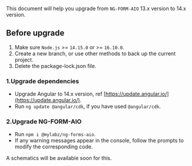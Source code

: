 This document will help you upgrade from `NG-FORM-AIO` 13.x version to 14.x version.

## Before upgrade

1. Make sure `Node.js` >= `14.15.0` or >= `16.10.0`.
2. Create a new branch, or use other methods to back up the current project.
3. Delete the package-lock.json file.

### 1.Upgrade dependencies

- Upgrade Angular to 14.x version, ref [https://update.angular.io/](https://update.angular.io/).
- Run `ng update @angular/cdk`, if you have used `@angular/cdk`.

### 2.Upgrade NG-FORM-AIO

- Run `npm i @mylabz/ng-forms-aio`.
- If any warning messages appear in the console, follow the prompts to modify the corresponding code.

A schematics will be available soon for this.

